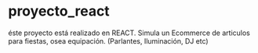 # proyecto_react
éste proyecto está realizado en REACT.
Simula un Ecommerce de articulos para fiestas, osea equipación. (Parlantes, Iluminación, DJ etc)
